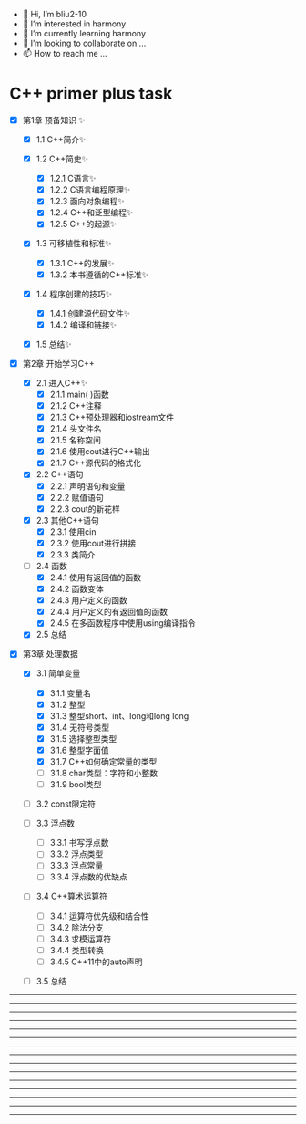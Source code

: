 
* 👋 Hi, I’m bliu2-10
* 👀 I’m interested in harmony
* 🌱 I’m currently learning harmony
* 💞️ I’m looking to collaborate on ...
* 📫 How to reach me ...

# C++ primer plus task

- [x] 第1章 预备知识 ✨

  - [x] 1.1 C++简介✨

  - [x] 1.2 C++简史✨
    - [x] 1.2.1 C语言✨
    - [x] 1.2.2 C语言编程原理✨
    - [x] 1.2.3 面向对象编程✨
    - [x] 1.2.4 C++和泛型编程✨
    - [x] 1.2.5 C++的起源✨

  - [x] 1.3 可移植性和标准✨
    - [x] 1.3.1 C++的发展✨
    - [x] 1.3.2 本书遵循的C++标准✨
  - [x] 1.4 程序创建的技巧✨
    - [x] 1.4.1 创建源代码文件✨
    - [x] 1.4.2 编译和链接✨
  - [x] 1.5 总结✨

- [x] 第2章 开始学习C++
  - [x] 2.1 进入C++✨
    - [x] 2.1.1 main( )函数
    - [x] 2.1.2 C++注释
    - [x] 2.1.3 C++预处理器和iostream文件
    - [x] 2.1.4 头文件名
    - [x] 2.1.5 名称空间
    - [x] 2.1.6 使用cout进行C++输出
    - [x] 2.1.7 C++源代码的格式化
  - [x] 2.2 C++语句
    - [x] 2.2.1 声明语句和变量
    - [x] 2.2.2 赋值语句
    - [x] 2.2.3 cout的新花样
  - [x] 2.3 其他C++语句
    - [x] 2.3.1 使用cin
    - [x] 2.3.2 使用cout进行拼接
    - [x] 2.3.3 类简介
  - [ ] 2.4 函数
    - [x] 2.4.1 使用有返回值的函数
    - [x] 2.4.2 函数变体
    - [x] 2.4.3 用户定义的函数
    - [x] 2.4.4 用户定义的有返回值的函数
    - [x] 2.4.5 在多函数程序中使用using编译指令
  - [x] 2.5 总结
- [x] 第3章 处理数据
  - [x] 3.1 简单变量
    - [x] 3.1.1 变量名
    - [x] 3.1.2 整型
    - [x] 3.1.3 整型short、int、long和long long
    - [x] 3.1.4 无符号类型
    - [x] 3.1.5 选择整型类型
    - [x] 3.1.6 整型字面值
    - [x] 3.1.7 C++如何确定常量的类型
    - [ ] 3.1.8 char类型：字符和小整数
    - [ ] 3.1.9 bool类型
  - [ ] 3.2 const限定符
  - [ ] 3.3 浮点数
    - [ ] 3.3.1 书写浮点数
    - [ ] 3.3.2 浮点类型
    - [ ] 3.3.3 浮点常量
    - [ ] 3.3.4 浮点数的优缺点
  - [ ] 3.4 C++算术运算符
    - [ ] 3.4.1 运算符优先级和结合性
    - [ ] 3.4.2 除法分支
    - [ ] 3.4.3 求模运算符
    - [ ] 3.4.4 类型转换
    - [ ] 3.4.5 C++11中的auto声明
  - [ ] 3.5 总结





---
---
---
---
---
---
---
---
---
---
---
---
---
---
---